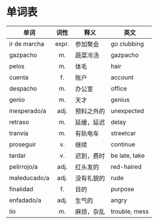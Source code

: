 # 单词表

| 单词 | 词性 | 释义 | 英文 |
| --- | :----: | --- | --- |
| ir de marcha | expr. | 参加聚会 | go clubbing |
| gazpacho | m. | 蔬菜冷汤 | gazpacho |
| pelos | m. | 体毛 | hair |
| cuenta | f. | 账户 | account |
| despacho | m. | 办公室 | office |
| genio | m. | 天才 | genius |
| inesperado/a | adj. | 预料之外的 | unexpected |
| retraso | m. | 延缓，延迟 | delay |
| tranvía | m. | 有轨电车 | streetcar |
| proseguir | v. | 继续 | continue |
| tardar | v. | 迟到，费时 | be late, take |
| pelirrojo/a | adj. | 红头发的 | red-haired |
| maleducado/a | adj. | 没有礼貌的 | rude |
| finalidad | f. | 目的 | purpose |
| enfadado/a | adj. | 生气的 | angry |
| lío | m. | 麻烦，杂乱 | trouble, mess |
